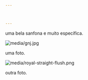 ```yaml
---



---
```


uma bela sanfona e muito específica.

![](https://cantillon.alhur.es:2764/media/gnj.jpg "media/gnj.jpg")

uma foto.

![](https://cantillon.alhur.es:2764/media/royal-straight-flush.png "media/royal-straight-flush.png")

outra foto.
